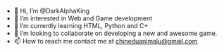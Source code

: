 - 👋 Hi, I’m @DarkAlphaKing
- 👀 I’m interested in Web and Game development
- 🌱 I’m currently learning HTML, Python and C+
- 💞️ I’m looking to collaborate on developing a new and awesome game.
- 📫 How to reach me contact me at chineduanimalu@gmail.com

<!---
DarkAlphaKing/DarkAlphaKing is a ✨ special ✨ repository because its `README.md` (this file) appears on your GitHub profile.
You can click the Preview link to take a look at your changes.
--->

